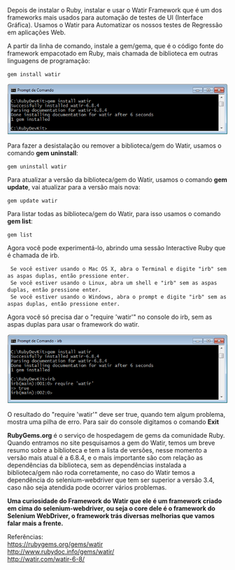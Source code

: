 Depois de instalar o Ruby, instalar e usar o Watir Framework que é um dos frameworks mais usados para automação de testes de UI (Interface Gráfica). Usamos o Watir para Automatizar os nossos testes de Regressão em aplicações Web.

A partir da linha de comando, instale a gem/gema, que é o código fonte do framework empacotado em Ruby, mais chamada de biblioteca em outras linguagens de programação:<br>
```prompt
gem install watir
```

![watir install](https://github.com/reinaldorossetti/ProjetoModeloWatir/blob/master/imgs/watir_install.PNG)<br>

Para fazer a desistalação ou remover a biblioteca/gem do Watir, usamos o comando **gem uninstall**:
```prompt
gem uninstall watir
```

Para atualizar a versão da biblioteca/gem do Watir, usamos o comando **gem update**, vai atualizar para a versão mais nova:
```prompt
gem update watir
```

Para listar todas as biblioteca/gem do Watir, para isso usamos o comando **gem list**:
```prompt
gem list
```

Agora você pode experimentá-lo, abrindo uma sessão Interactive Ruby que é chamada de irb.<br>

     Se você estiver usando o Mac OS X, abra o Terminal e digite "irb" sem as aspas duplas, então pressione enter.
     Se você estiver usando o Linux, abra um shell e "irb" sem as aspas duplas, então pressione enter.
     Se você estiver usando o Windows, abra o prompt e digite "irb" sem as aspas duplas, então pressione enter.

Agora você só precisa dar o "require 'watir'" no console do irb, sem as aspas duplas para usar o framework do watir.<br>

![irb watir](https://github.com/reinaldorossetti/ProjetoModeloWatir/blob/master/imgs/irb_watir.PNG)<br>

O resultado do "require 'watir'" deve ser true, quando tem algum problema, mostra uma pilha de erro. Para sair do console digitamos o comando **Exit**

**RubyGems.org** é o serviço de hospedagem de gems da comunidade Ruby. Quando entramos no site pesquisamos a gem do Watir, temos um breve resumo sobre a biblioteca e tem a lista de versões, nesse momento a versão mais atual é a 6.8.4, e o mais importante são com relação as dependências da biblioteca, sem as dependências instalada a biblioteca/gem não roda corretamente, no caso do Watir temos a dependência do selenium-webdriver que tem ser superior a versão 3.4, caso não seja atendida pode ocorrer vários problemas.

**Uma curiosidade do Framework do Watir que ele é um framework criado em cima do selenium-webdriver, ou seja o core dele é o framework do Selenium WebDriver, o framework trás diversas melhorias que vamos falar mais a frente.**

Referências:<br>
https://rubygems.org/gems/watir<br>
http://www.rubydoc.info/gems/watir/<br>
http://watir.com/watir-6-8/
